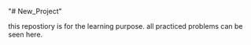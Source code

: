 "# New_Project" 

this repostiory is for the learning purpose.
all practiced problems can be seen here.

